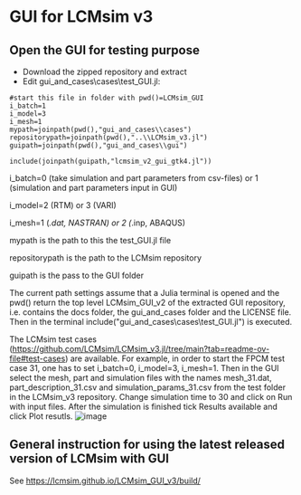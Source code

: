 # GUI for LCMsim v3

## Open the GUI for testing purpose
- Download the zipped repository and extract
- Edit gui_and_cases\cases\test_GUI.jl: 
```
#start this file in folder with pwd()=LCMsim_GUI
i_batch=1
i_model=3
i_mesh=1
mypath=joinpath(pwd(),"gui_and_cases\\cases")
repositorypath=joinpath(pwd(),"..\\LCMsim_v3.jl")
guipath=joinpath(pwd(),"gui_and_cases\\gui")

include(joinpath(guipath,"lcmsim_v2_gui_gtk4.jl"))
```

i_batch=0 (take simulation and part parameters from csv-files) or 1 (simulation and part parameters input in GUI)

i_model=2 (RTM) or 3 (VARI)

i_mesh=1 (*.dat, NASTRAN) or 2 (*.inp, ABAQUS)

mypath is the path to this the test_GUI.jl file

repositorypath is the path to the LCMsim repository 

guipath is the pass to the GUI folder

The current path settings assume that a Julia terminal is opened and the pwd() return the top level LCMsim_GUI_v2 of the extracted GUI repository, i.e. contains the docs folder, the gui_and_cases folder and the LICENSE file. Then in the terminal include("gui_and_cases\\cases\\test_GUI.jl") is executed. 

The LCMsim test cases (https://github.com/LCMsim/LCMsim_v3.jl/tree/main?tab=readme-ov-file#test-cases) are available. For example, in order to start the FPCM test case 31, one has to set i_batch=0, i_model=3, i_mesh=1. Then in the GUI select the mesh, part and simulation files with the names mesh_31.dat, part_description_31.csv and simulation_params_31.csv from the test folder in the LCMsim_v3 repository. Change simulation time to 30 and click on Run with input files. After the simulation is finished tick Results available and click Plot resutls.
![image](https://github.com/user-attachments/assets/6490f054-0899-4ad9-adef-4cb572b30714)


## General instruction for using the latest released version of LCMsim with GUI
See https://lcmsim.github.io/LCMsim_GUI_v3/build/ 
